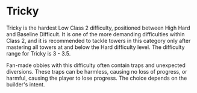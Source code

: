 # Tricky

Tricky is the hardest Low Class 2 difficulty, positioned between High Hard and Baseline Difficult. It is one of the more demanding difficulties within Class 2, and it is recommended to tackle towers in this category only after mastering all towers at and below the Hard difficulty level. The difficulty range for Tricky is 3 - 3.5.

Fan-made obbies with this difficulty often contain traps and unexpected diversions. These traps can be harmless, causing no loss of progress, or harmful, causing the player to lose progress. The choice depends on the builder's intent.